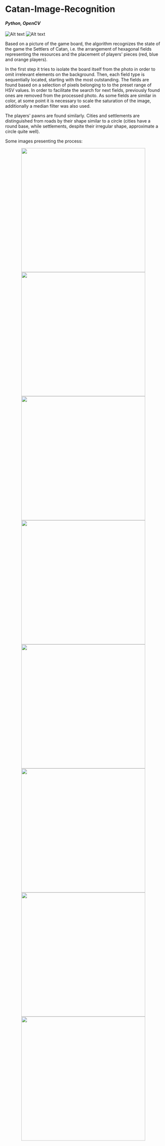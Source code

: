 # Catan-Image-Recognition

#### *Python, OpenCV*

![Alt text](sprawozdanie/pictures/results/result19.png?raw=true "zdj1")
![Alt text](sprawozdanie/pictures/results/result11.png?raw=true "zdj1")


Based on a picture of the game board, the algorithm recognizes the state of the game the Settlers of Catan,
i.e. the arrangement of hexagonal fields representing the resources and the placement of players' pieces (red, blue and orange players).

In the first step it tries to isolate the board itself from the photo in order to omit irrelevant elements on the background. 
Then, each field type is sequentially located, starting with the most outstanding. The fields are found based on a selection of pixels belonging to
to the preset range of HSV values. In order to facilitate the search for next fields, previously found ones
are removed from the processed photo. As some fields are similar in color, at some point it is necessary to scale the saturation of the image, 
additionally a median filter was also used.

The players' pawns are found similarly. Cities and settlements are distinguished from roads by their shape similar to a circle 
(cities have a round base, while settlements, despite their irregular shape, approximate a circle quite well).

Some images presenting the process:

<div class="row" align=center>
<img src="sprawozdanie/pictures/steps/two_contours.png" width="400">
<img src="sprawozdanie/pictures/steps/background_cut.png" width="400">
</div>
<div class="row" align=center>
<img src="sprawozdanie/pictures/fields/pre_mask.png" width="400">
<img src="sprawozdanie/pictures/fields/after_mask.png" width="400">
</div>
<div class="row" align=center>
<img src="sprawozdanie/pictures/fields/convex.png" width="400">
<img src="sprawozdanie/pictures/fields/delete_convex.png" width="400">
</div>
<div class="row" align=center>
<img src="sprawozdanie/pictures/steps/pawns_fragment.png" width="400">
<img src="sprawozdanie/pictures/steps/pawns_mask_dilated.png" width="400">
</div>
